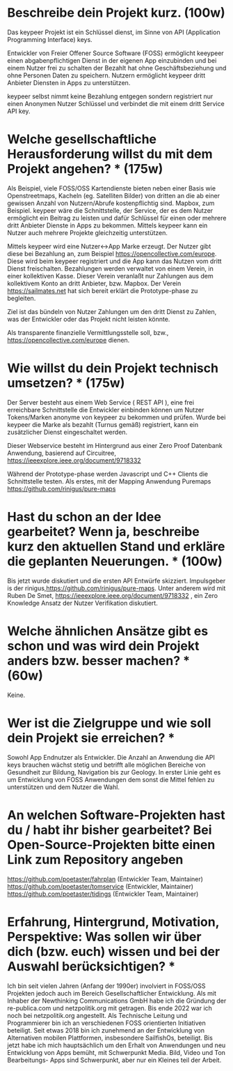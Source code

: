 # Beschreibe dein Projekt kurz. (100w)

Das keypeer Projekt ist ein Schlüssel dienst, im Sinne von API (Application Programming Interface) keys.

Entwickler von Freier Offener Source Software (FOSS) ermöglicht keeypeer einen abgabenpflichtigen Dienst in der eigenen App einzubinden und bei einem Nutzer frei zu schalten der Bezahlt hat ohne Geschäftsbeziehung und ohne Personen Daten zu speichern. Nutzern ermöglicht keypeer dritt Anbieter Diensten in Apps zu unterstützen.

keypeer selbst nimmt keine Bezahlung entgegen sondern registriert nur einen Anonymen Nutzer Schlüssel und verbindet die mit einem dritt Service API key. 

#  Welche gesellschaftliche Herausforderung willst du mit dem Projekt angehen? * (175w)

Als Beispiel, viele FOSS/OSS Kartendienste bieten neben einer Basis wie Openstreetmaps, Kacheln (eg. Satelliten Bilder) von dritten an die ab einer gewissen Anzahl von Nutzern/Abrufe kostenpflichtig sind. Mapbox, zum Beispiel. keypeer wäre die Schnittstelle, der Service, der es dem Nutzer ermöglicht ein Beitrag zu leisten und dafür Schlüssel für einen oder mehrere dritt Anbieter Dienste in Apps zu bekommen. Mittels keypeer kann ein Nutzer auch mehrere Projekte gleichzeitig unterstützen.

Mittels keypeer wird eine Nutzer<->App Marke erzeugt. Der Nutzer gibt diese bei Bezahlung an, zum Beispiel https://opencollective.com/europe. Diese wird beim keypeer registriert und die App kann das Nutzen vom dritt Dienst freischalten. Bezahlungen werden verwaltet von einem Verein, in einer kollektiven Kasse.  Dieser Verein veranlaßt nur Zahlungen aus dem kollektivem Konto an  dritt Anbieter, bzw. Mapbox. Der Verein https://sailmates.net hat sich bereit erklärt die Prototype-phase zu begleiten.

Ziel ist das bündeln von Nutzer Zahlungen um den dritt Dienst zu Zahlen, was der Entwickler oder das Projekt nicht leisten könnte.

Als transparente finanzielle Vermittlungsstelle soll, bzw.,  https://opencollective.com/europe dienen.

# Wie willst du dein Projekt technisch umsetzen? * (175w)

Der Server besteht aus einem Web Service ( REST API ), eine frei erreichbare Schnittstelle die Entwickler einbinden können um Nutzer Tokens/Marken anonyme von keypeer zu bekommen und prüfen. Wurde bei keypeer die Marke als bezahlt (Turnus gemäß) registriert, kann ein zusätzlicher Dienst eingeschaltet werden. 

Dieser Webservice besteht im Hintergrund aus einer Zero Proof Datenbank Anwendung, basierend auf Circuitree, https://ieeexplore.ieee.org/document/9718332

Während der Prototype-phase werden Javascript und C++ Clients die Schnittstelle testen. Als erstes, mit der Mapping Anwendung Puremaps https://github.com/rinigus/pure-maps

#  Hast du schon an der Idee gearbeitet? Wenn ja, beschreibe kurz den aktuellen Stand und erkläre die geplanten Neuerungen. * (100w)

Bis jetzt wurde diskutiert und die ersten API Entwürfe skizziert. Impulsgeber is der rinigus,https://github.com/rinigus/pure-maps.  Unter anderem wird mit Ruben De Smet, https://ieeexplore.ieee.org/document/9718332 , ein Zero Knowledge Ansatz der Nutzer Verifikation diskutiert.

#  Welche ähnlichen Ansätze gibt es schon und was wird dein Projekt anders bzw. besser machen? * (60w)

Keine.

# Wer ist die Zielgruppe und wie soll dein Projekt sie erreichen? * 

Sowohl App Endnutzer als Entwickler. Die Anzahl an Anwendung die API keys brauchen wächst stetig und betrifft alle möglichen Bereiche von Gesundheit zur Bildung, Navigation bis zur Geology. In erster Linie geht es um Entwicklung von FOSS Anwendungen dem sonst die Mittel fehlen zu unterstützen und dem Nutzer die Wahl.

# An welchen Software-Projekten hast du / habt ihr bisher gearbeitet? Bei Open-Source-Projekten bitte einen Link zum Repository angeben

https://github.com/poetaster/fahrplan (Entwickler Team, Maintainer)
https://github.com/poetaster/tomservice (Entwickler, Maintainer)
https://github.com/poetaster/tidings (Entwickler Team, Maintainer)

# Erfahrung, Hintergrund, Motivation, Perspektive: Was sollen wir über dich (bzw. euch) wissen und bei der Auswahl berücksichtigen? * 

Ich bin seit vielen Jahren (Anfang der 1990er) involviert in FOSS/OSS Projekten jedoch auch im Bereich Gesellschaftlicher Entwicklung. Als mit Inhaber der Newthinking Communications GmbH habe ich die Gründung der re-publica.com und netzpolitik.org mit getragen. Bis ende 2022 war ich noch bei netzpolitik.org angestellt. Als Technische Leitung und Programmierer bin ich an verschiedenen FOSS orientierten Initiativen  beteiligt. Seit etwas 2018 bin ich zunehmend an der Entwicklung von Alternativen mobilen Plattformen, insbesondere SailfishOs, beteiligt. Bis jetzt habe ich mich hauptsächlich um den Erhalt von Anwendungen und neu Entwicklung von Apps bemüht, mit Schwerpunkt Media. Bild, Video und Ton Bearbeitungs- Apps sind Schwerpunkt, aber nur ein Kleines teil der Arbeit.




